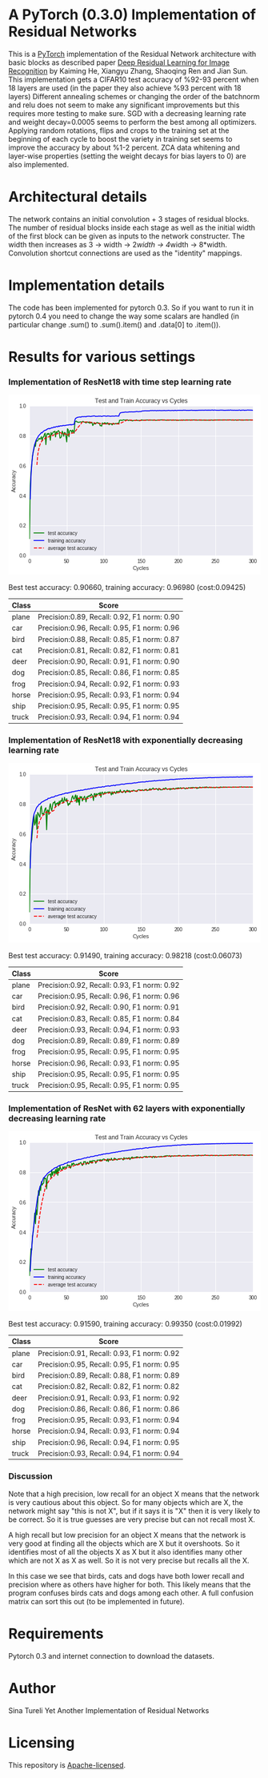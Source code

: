 # A PyTorch (0.3.0) Implementation of Residual Networks

This is a [PyTorch](http://pytorch.org/) implementation of the
Residual Network architecture with basic blocks as described
paper [Deep Residual Learning for Image Recognition](https://arxiv.org/abs/1512.03385)
by Kaiming He, Xiangyu Zhang, Shaoqing Ren and Jian Sun.
This implementation gets a CIFAR10 test accuracy of %92-93 percent
when 18 layers are used (in the paper they also achieve %93 percent with 18 layers) 
Different annealing schemes or changing the order of the batchnorm and relu does not 
seem to make any significant improvements but this requires more testing to make sure. 
SGD with a decreasing learning rate and weight decay=0.0005 seems to perform the
best among all optimizers. Applying random rotations, flips and crops to the training set
at the beginning of each cycle to boost the variety in training set seems to improve
the accuracy by about %1-2 percent. ZCA data whitening and layer-wise properties 
(setting the weight decays for bias layers to 0) are also implemented.

# Architectural details

The network contains an initial convolution + 3 stages of residual blocks. 
The number of residual blocks inside each stage as well as the initial width 
of the first block can be given as inputs to the network constructer. The width 
then increases as 3 -> width -> 2*width -> 4*width -> 8*width. Convolution 
shortcut connections are used as the "identity" mappings. 

# Implementation details

The code has been implemented for pytorch 0.3. So if you want to run it in 
pytorch 0.4 you need to change the way some scalars are handled (in particular
change .sum() to .sum().item() and .data[0] to .item()). 


# Results for various settings

### Implementation of ResNet18 with time step learning rate


![](images/Graph1.png)


Best test accuracy: 0.90660, training accuracy: 0.96980 (cost:0.09425)

|  Class  |  Score                                      |
| ------- | ------------------------------------------- |
|  plane  | Precision:0.89, Recall: 0.92, F1 norm: 0.90 |
|  car    | Precision:0.96, Recall: 0.95, F1 norm: 0.96 |
|  bird   | Precision:0.88, Recall: 0.85, F1 norm: 0.87 | 
|  cat    | Precision:0.81, Recall: 0.82, F1 norm: 0.81 |
|  deer   | Precision:0.90, Recall: 0.91, F1 norm: 0.90 |
|  dog    | Precision:0.85, Recall: 0.86, F1 norm: 0.85 |
|  frog   | Precision:0.94, Recall: 0.92, F1 norm: 0.93 |
|  horse  | Precision:0.95, Recall: 0.93, F1 norm: 0.94 |
|  ship   | Precision:0.95, Recall: 0.95, F1 norm: 0.95 |
|  truck  | Precision:0.93, Recall: 0.94, F1 norm: 0.94 |

### Implementation of ResNet18 with exponentially decreasing learning rate

![](images/Graph2.png)


Best test accuracy: 0.91490, training accuracy: 0.98218 (cost:0.06073)

|  Class  |  Score                                      |
| ------- | ------------------------------------------- |
|  plane  | Precision:0.92, Recall: 0.93, F1 norm: 0.92 |
|  car    | Precision:0.95, Recall: 0.96, F1 norm: 0.96 |
|  bird   | Precision:0.92, Recall: 0.90, F1 norm: 0.91 | 
|  cat    | Precision:0.83, Recall: 0.85, F1 norm: 0.84 |
|  deer   | Precision:0.93, Recall: 0.94, F1 norm: 0.93 |
|  dog    | Precision:0.89, Recall: 0.89, F1 norm: 0.89 |
|  frog   | Precision:0.95, Recall: 0.95, F1 norm: 0.95 |
|  horse  | Precision:0.96, Recall: 0.93, F1 norm: 0.95 |
|  ship   | Precision:0.95, Recall: 0.95, F1 norm: 0.95 |
|  truck  | Precision:0.95, Recall: 0.95, F1 norm: 0.95 |



### Implementation of ResNet with 62 layers with exponentially decreasing learning rate

![](images/Graph3.png)

Best test accuracy: 0.91590, training accuracy: 0.99350 (cost:0.01992)

|  Class  |  Score                                      |
| ------- | ------------------------------------------- |
|  plane  | Precision:0.91, Recall: 0.93, F1 norm: 0.92 |
|  car    | Precision:0.95, Recall: 0.95, F1 norm: 0.95 |
|  bird   | Precision:0.89, Recall: 0.88, F1 norm: 0.89 | 
|  cat    | Precision:0.82, Recall: 0.82, F1 norm: 0.82 |
|  deer   | Precision:0.91, Recall: 0.93, F1 norm: 0.92 |
|  dog    | Precision:0.86, Recall: 0.86, F1 norm: 0.86 |
|  frog   | Precision:0.95, Recall: 0.93, F1 norm: 0.94 |
|  horse  | Precision:0.94, Recall: 0.93, F1 norm: 0.94 |
|  ship   | Precision:0.96, Recall: 0.94, F1 norm: 0.95 |
|  truck  | Precision:0.93, Recall: 0.94, F1 norm: 0.94 |


### Discussion
Note that a high precision, low recall for an object X means that the network is very cautious 
about this object. So for many objects which are X, the network might say "this is not X", but if it says
it is "X" then it is very likely to be correct. So it is true guesses are very precise but can not 
recall most X.

A high recall but low precision for an object X means that the network is very good at finding all the objects
which are X but it overshoots. So it identifies most of all the objects X as X but it also identifies many other
which are not X as X as well. So it is not very precise but recalls all the X.

In this case we see that birds, cats and dogs have both lower recall and precision where as others have higher for both.
This likely means that the program confuses birds cats and dogs among each other. A full confusion matrix
can sort this out (to be implemented in future).

# Requirements

Pytorch 0.3 and internet connection to download the datasets.

# Author
Sina Tureli
Yet Another Implementation of Residual Networks


# Licensing

This repository is
[Apache-licensed](https://github.com/bamos/densenet.pytorch/blob/master/LICENSE).
